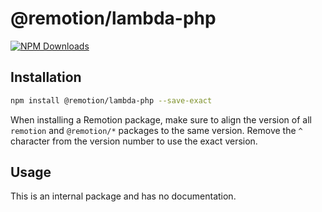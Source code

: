 # @remotion/lambda-php
 
[![NPM Downloads](https://img.shields.io/npm/dm/@remotion/lambda-php.svg?style=flat&color=black&label=Downloads)](https://npmcharts.com/compare/@remotion/lambda-php?minimal=true)
 
## Installation
 
```bash
npm install @remotion/lambda-php --save-exact
```
 
When installing a Remotion package, make sure to align the version of all `remotion` and `@remotion/*` packages to the same version.
Remove the `^` character from the version number to use the exact version.
 
## Usage
 
This is an internal package and has no documentation.
